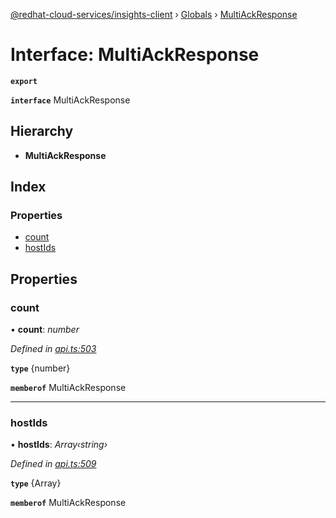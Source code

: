 [@redhat-cloud-services/insights-client](../README.md) › [Globals](../globals.md) › [MultiAckResponse](multiackresponse.md)

# Interface: MultiAckResponse

**`export`** 

**`interface`** MultiAckResponse

## Hierarchy

* **MultiAckResponse**

## Index

### Properties

* [count](multiackresponse.md#count)
* [hostIds](multiackresponse.md#hostids)

## Properties

###  count

• **count**: *number*

*Defined in [api.ts:503](https://github.com/RedHatInsights/javascript-clients/blob/master/packages/insights/api.ts#L503)*

**`type`** {number}

**`memberof`** MultiAckResponse

___

###  hostIds

• **hostIds**: *Array‹string›*

*Defined in [api.ts:509](https://github.com/RedHatInsights/javascript-clients/blob/master/packages/insights/api.ts#L509)*

**`type`** {Array<string>}

**`memberof`** MultiAckResponse
